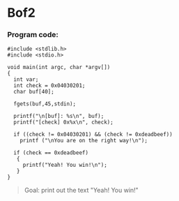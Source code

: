 # Bof2
### Program code:
```
#include <stdlib.h>
#include <stdio.h>

void main(int argc, char *argv[])
{
  int var;
  int check = 0x04030201;
  char buf[40];

  fgets(buf,45,stdin);

  printf("\n[buf]: %s\n", buf);
  printf("[check] 0x%x\n", check);

  if ((check != 0x04030201) && (check != 0xdeadbeef))
    printf ("\nYou are on the right way!\n");

  if (check == 0xdeadbeef)
   {
     printf("Yeah! You win!\n");
   }
}
```
>Goal: print out the text "Yeah! You win!"

